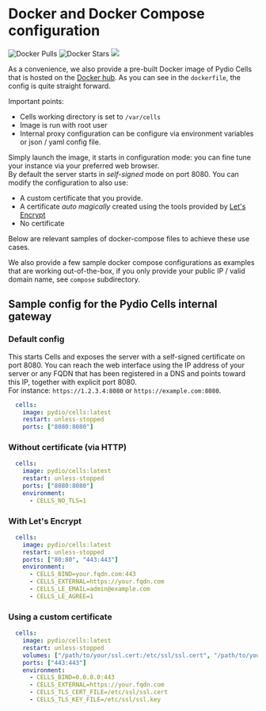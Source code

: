 # Docker and Docker Compose configuration

![Docker Pulls](https://img.shields.io/docker/pulls/pydio/cells.svg)
![Docker Stars](https://img.shields.io/docker/stars/pydio/cells.svg)
![](https://images.microbadger.com/badges/image/pydio/cells.svg)

As a convenience, we also provide a pre-built Docker image of Pydio Cells that is hosted on the [Docker hub](https://hub.docker.com/r/pydio/cells). As you can see in the `dockerfile`, the config is quite straight forward.

Important points:

- Cells working directory is set to `/var/cells`
- Image is run with root user
- Internal proxy configuration can be configure via environment variables or json / yaml config file.  

Simply launch the image, it starts in configuration mode: you can fine tune your instance via your preferred web browser.  
By default the server starts in _self-signed_ mode on port 8080. You can modify the configuration to also use:

- A custom certificate that you provide.
- A certificate _auto magically_ created using the tools provided by [Let's Encrypt](https://letsencrypt.org/)
- No certificate

Below are relevant samples of docker-compose files to achieve these use cases.

We also provide a few sample docker compose configurations as examples that are working out-of-the-box, if you only provide your public IP / valid domain name, see `compose` subdirectory.  

## Sample config for the Pydio Cells internal gateway

### Default config

This starts Cells and exposes the server with a self-signed certificate on port 8080. You can reach the web interface using the IP address of your server or any FQDN that has been registered in a DNS and points toward this IP, together with explicit port 8080.  
For instance: `https://1.2.3.4:8080` or `https://example.com:8080`.

```yaml
  cells:
    image: pydio/cells:latest
    restart: unless-stopped
    ports: ["8080:8080"]
```

### Without certificate (via HTTP)

```yaml
  cells:
    image: pydio/cells:latest
    restart: unless-stopped
    ports: ["8080:8080"]
    environment:
      - CELLS_NO_TLS=1
```

### With Let's Encrypt

```yaml
  cells:
    image: pydio/cells:latest
    restart: unless-stopped
    ports: ["80:80", "443:443"]
    environment:
      - CELLS_BIND=your.fqdn.com:443
      - CELLS_EXTERNAL=https://your.fqdn.com
      - CELLS_LE_EMAIL=admin@example.com
      - CELLS_LE_AGREE=1
```

### Using a custom certificate

```yaml
  cells:
    image: pydio/cells:latest
    restart: unless-stopped
    volumes: ["/path/to/your/ssl.cert:/etc/ssl/ssl.cert", "/path/to/your/ssl.key:/etc/ssl/ssl.key"]
    ports: ["443:443"]
    environment:
      - CELLS_BIND=0.0.0.0:443
      - CELLS_EXTERNAL=https://your.fqdn.com
      - CELLS_TLS_CERT_FILE=/etc/ssl/ssl.cert
      - CELLS_TLS_KEY_FILE=/etc/ssl/ssl.key
```
